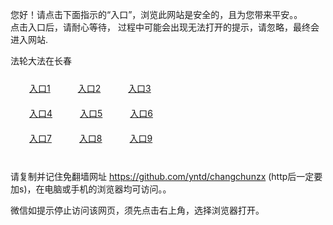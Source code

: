 您好！请点击下面指示的“入口”，浏览此网站是安全的，且为您带来平安。。 <br/>
点击入口后，请耐心等待， 过程中可能会出现无法打开的提示，请忽略，最终会进入网站. </br>

法轮大法在长春<br/>
<div style="padding:10px"><a style="margin:20px" target="_blank" href="https://d2qxtw8242d4c7.cloudfront.net/2Qpsp?sbdaqk" id="ccLink1" rel="nofollow">入口1</a> <a target="_blank" style="margin:20px" href="https://d1co1bt7bqb4jf.cloudfront.net/2Qpsp?dugvan" id="ccLink2" rel="nofollow">入口2</a> <a style="margin:20px" target="_blank" href="https://d202v3wy9rkplg.cloudfront.net/2Qpsp?xvbut" id="ccLink3" rel="nofollow">入口3</a></div>

<div style="padding:10px" ><a style="margin:20px" target="_blank" href="https://d2qxtw8242d4c7.cloudfront.net/2Qpsp?sbdaqk" id="ccLink4" rel="nofollow">入口4</a> <a style="margin:20px" href="https://d1co1bt7bqb4jf.cloudfront.net/2Qpsp?dugvan" target="_blank" id="ccLink5" rel="nofollow">入口5</a> <a style="margin:20px" href="https://d202v3wy9rkplg.cloudfront.net/2Qpsp?xvbut" target="_blank" id="ccLink6" rel="nofollow">入口6</a></div>

<div style="padding:10px"><a style="margin:20px" target="_blank" href="https://d2qxtw8242d4c7.cloudfront.net/2Qpsp?sbdaqk" id="ccLink7" rel="nofollow">入口7</a> <a style="margin:20px" href="https://d1co1bt7bqb4jf.cloudfront.net/2Qpsp?dugvan" target="_blank" id="ccLink8" rel="nofollow">入口8</a> <a style="margin:20px" target="_blank" href="https://d202v3wy9rkplg.cloudfront.net/2Qpsp?xvbut" id="ccLink9" rel="nofollow">入口9</a></div>

<br/>



请复制并记住免翻墙网址 https://github.com/yntd/changchunzx (http后一定要加s)，在电脑或手机的浏览器均可访问。。<br/>

微信如提示停止访问该网页，须先点击右上角，选择浏览器打开。
